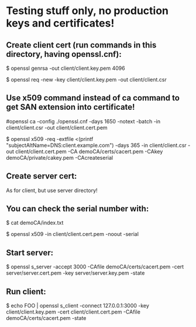 # Testing stuff only, no production keys and certificates!

## Create client cert (run commands in this directory, having openssl.cnf):

$ openssl genrsa -out client/client.key.pem 4096

$ openssl req -new -key client/client.key.pem -out client/client.csr

## Use x509 command instead of ca command to get SAN extension into certificate!

#openssl ca -config ./openssl.cnf -days 1650 -notext -batch -in client/client.csr -out client/client.cert.pem

$ openssl x509 -req -extfile <(printf "subjectAltName=DNS:client.example.com") -days 365 -in client/client.csr -out client/client.cert.pem -CA demoCA/certs/cacert.pem -CAkey demoCA/private/cakey.pem -CAcreateserial

## Create server cert: 

As for client, but use server directory!

## You can check the serial number with:

$ cat demoCA/index.txt

$ openssl x509 -in client/client.cert.pem -noout -serial

## Start server:

$ openssl s_server -accept 3000 -CAfile demoCA/certs/cacert.pem -cert server/server.cert.pem -key server/server.key.pem -state

## Run client:

$ echo FOO | openssl s_client -connect 127.0.0.1:3000 -key client/client.key.pem -cert client/client.cert.pem -CAfile demoCA/certs/cacert.pem -state
